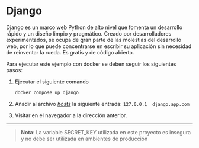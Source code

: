 # Django

Django es un marco web Python de alto nivel que fomenta un desarrollo rápido y un diseño limpio y pragmático. Creado por desarrolladores experimentados, se ocupa de gran parte de las molestias del desarrollo web, por lo que puede concentrarse en escribir su aplicación sin necesidad de reinventar la rueda. Es gratis y de código abierto.

Para ejecutar este ejemplo con docker se deben seguir los siguientes pasos:

1. Ejecutar el siguiente comando

    ```bash
    docker compose up django 
    ```

1. Añadir al archivo *[hosts](https://en.wikipedia.org/wiki/Hosts_(file))* la siguiente entrada: `127.0.0.1  django.app.com`

1. Visitar en el navegador a la dirección anterior.

___
>**Nota**: La variable SECRET_KEY utilizada en este proyecto es insegura y no debe ser utilizada en ambientes de producción